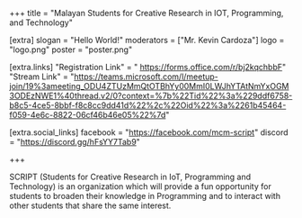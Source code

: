+++
title = "Malayan Students for Creative Research in IOT, Programming, and Technology"

[extra]
slogan = "Hello World!"
moderators = ["Mr. Kevin Cardoza"]
logo = "logo.png"
poster = "poster.png"

[extra.links]
"Registration Link" = " https://forms.office.com/r/bj2kqchbbF"
"Stream Link" = "https://teams.microsoft.com/l/meetup-join/19%3ameeting_ODU4ZTUzMmQtOTBhYy00MmI0LWJhYTAtNmYxOGM3ODEzNWE1%40thread.v2/0?context=%7b%22Tid%22%3a%229ddf6758-b8c5-4ce5-8bbf-f8c8cc9dd41d%22%2c%22Oid%22%3a%2261b45464-f059-4e6c-8822-06cf46b46e05%22%7d"

[extra.social_links]
facebook = "https://facebook.com/mcm-script"
discord = "https://discord.gg/hFsYY7Tab9"

+++

SCRIPT (Students for Creative Research in IoT, Programming and Technology) is an organization which will provide a fun opportunity for students to broaden their knowledge in Programming and to interact with other students that share the same interest.